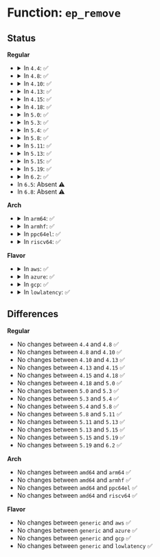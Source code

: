# Function: <code>ep_remove</code>

## Status
<b>Regular</b>
<ul>
<li>
<details>
<summary>In <code>4.4</code>: ✅</summary>

```c
int ep_remove(struct eventpoll *ep, struct epitem *epi);
```

**Collision:** Unique Static

**Inline:** No

**Transformation:** False

**Instances:**

```
In fs/eventpoll.c (ffffffff81254af0)
Location: fs/eventpoll.c:692
Inline: False
Direct callers:
  - fs/eventpoll.c:ep_free
  - fs/eventpoll.c:eventpoll_release_file
  - fs/eventpoll.c:SyS_epoll_ctl
```
**Symbols:**

```
ffffffff81254af0-ffffffff81254baf: ep_remove (STB_LOCAL)
```
</details>
</li>
<li>
<details>
<summary>In <code>4.8</code>: ✅</summary>

```c
int ep_remove(struct eventpoll *ep, struct epitem *epi);
```

**Collision:** Unique Static

**Inline:** No

**Transformation:** False

**Instances:**

```
In fs/eventpoll.c (ffffffff8127d320)
Location: fs/eventpoll.c:697
Inline: False
Direct callers:
  - fs/eventpoll.c:SyS_epoll_ctl
  - fs/eventpoll.c:eventpoll_release_file
  - fs/eventpoll.c:ep_free
```
**Symbols:**

```
ffffffff8127d320-ffffffff8127d3e3: ep_remove (STB_LOCAL)
```
</details>
</li>
<li>
<details>
<summary>In <code>4.10</code>: ✅</summary>

```c
int ep_remove(struct eventpoll *ep, struct epitem *epi);
```

**Collision:** Unique Static

**Inline:** No

**Transformation:** False

**Instances:**

```
In fs/eventpoll.c (ffffffff81290eb0)
Location: fs/eventpoll.c:697
Inline: False
Direct callers:
  - fs/eventpoll.c:SyS_epoll_ctl
  - fs/eventpoll.c:eventpoll_release_file
  - fs/eventpoll.c:ep_free
```
**Symbols:**

```
ffffffff81290eb0-ffffffff81290f73: ep_remove (STB_LOCAL)
```
</details>
</li>
<li>
<details>
<summary>In <code>4.13</code>: ✅</summary>

```c
int ep_remove(struct eventpoll *ep, struct epitem *epi);
```

**Collision:** Unique Static

**Inline:** No

**Transformation:** False

**Instances:**

```
In fs/eventpoll.c (ffffffff8129dda0)
Location: fs/eventpoll.c:779
Inline: False
Direct callers:
  - fs/eventpoll.c:SyS_epoll_ctl
  - fs/eventpoll.c:eventpoll_release_file
  - fs/eventpoll.c:ep_free
```
**Symbols:**

```
ffffffff8129dda0-ffffffff8129de63: ep_remove (STB_LOCAL)
```
</details>
</li>
<li>
<details>
<summary>In <code>4.15</code>: ✅</summary>

```c
int ep_remove(struct eventpoll *ep, struct epitem *epi);
```

**Collision:** Unique Static

**Inline:** No

**Transformation:** False

**Instances:**

```
In fs/eventpoll.c (ffffffff812c0f90)
Location: fs/eventpoll.c:763
Inline: False
Direct callers:
  - fs/eventpoll.c:SyS_epoll_ctl
  - fs/eventpoll.c:eventpoll_release_file
  - fs/eventpoll.c:ep_free
```
**Symbols:**

```
ffffffff812c0f90-ffffffff812c1053: ep_remove (STB_LOCAL)
```
</details>
</li>
<li>
<details>
<summary>In <code>4.18</code>: ✅</summary>

```c
int ep_remove(struct eventpoll *ep, struct epitem *epi);
```

**Collision:** Unique Static

**Inline:** No

**Transformation:** False

**Instances:**

```
In fs/eventpoll.c (ffffffff812eb5c0)
Location: fs/eventpoll.c:765
Inline: False
Direct callers:
  - fs/eventpoll.c:__ia32_sys_epoll_ctl
  - fs/eventpoll.c:__x64_sys_epoll_ctl
  - fs/eventpoll.c:eventpoll_release_file
  - fs/eventpoll.c:ep_free
```
**Symbols:**

```
ffffffff812eb5c0-ffffffff812eb683: ep_remove (STB_LOCAL)
```
</details>
</li>
<li>
<details>
<summary>In <code>5.0</code>: ✅</summary>

```c
int ep_remove(struct eventpoll *ep, struct epitem *epi);
```

**Collision:** Unique Static

**Inline:** No

**Transformation:** False

**Instances:**

```
In fs/eventpoll.c (ffffffff812ff090)
Location: fs/eventpoll.c:774
Inline: False
Direct callers:
  - fs/eventpoll.c:__ia32_sys_epoll_ctl
  - fs/eventpoll.c:__x64_sys_epoll_ctl
  - fs/eventpoll.c:eventpoll_release_file
  - fs/eventpoll.c:ep_free
```
**Symbols:**

```
ffffffff812ff090-ffffffff812ff15e: ep_remove (STB_LOCAL)
```
</details>
</li>
<li>
<details>
<summary>In <code>5.3</code>: ✅</summary>

```c
int ep_remove(struct eventpoll *ep, struct epitem *epi);
```

**Collision:** Unique Static

**Inline:** No

**Transformation:** False

**Instances:**

```
In fs/eventpoll.c (ffffffff81320200)
Location: fs/eventpoll.c:774
Inline: False
Direct callers:
  - fs/eventpoll.c:__ia32_sys_epoll_ctl
  - fs/eventpoll.c:__x64_sys_epoll_ctl
  - fs/eventpoll.c:eventpoll_release_file
  - fs/eventpoll.c:ep_free
```
**Symbols:**

```
ffffffff81320200-ffffffff813202f5: ep_remove (STB_LOCAL)
```
</details>
</li>
<li>
<details>
<summary>In <code>5.4</code>: ✅</summary>

```c
int ep_remove(struct eventpoll *ep, struct epitem *epi);
```

**Collision:** Unique Static

**Inline:** No

**Transformation:** False

**Instances:**

```
In fs/eventpoll.c (ffffffff81332fb0)
Location: fs/eventpoll.c:774
Inline: False
Direct callers:
  - fs/eventpoll.c:__ia32_sys_epoll_ctl
  - fs/eventpoll.c:__x64_sys_epoll_ctl
  - fs/eventpoll.c:eventpoll_release_file
  - fs/eventpoll.c:ep_free
```
**Symbols:**

```
ffffffff81332fb0-ffffffff813330a5: ep_remove (STB_LOCAL)
```
</details>
</li>
<li>
<details>
<summary>In <code>5.8</code>: ✅</summary>

```c
int ep_remove(struct eventpoll *ep, struct epitem *epi);
```

**Collision:** Unique Static

**Inline:** No

**Transformation:** False

**Instances:**

```
In fs/eventpoll.c (ffffffff8136d3a0)
Location: fs/eventpoll.c:767
Inline: False
Direct callers:
  - fs/eventpoll.c:do_epoll_ctl
  - fs/eventpoll.c:eventpoll_release_file
  - fs/eventpoll.c:ep_free
```
**Symbols:**

```
ffffffff8136d3a0-ffffffff8136d495: ep_remove (STB_LOCAL)
```
</details>
</li>
<li>
<details>
<summary>In <code>5.11</code>: ✅</summary>

```c
int ep_remove(struct eventpoll *ep, struct epitem *epi);
```

**Collision:** Unique Static

**Inline:** No

**Transformation:** False

**Instances:**

```
In fs/eventpoll.c (ffffffff8137ad70)
Location: fs/eventpoll.c:673
Inline: False
Direct callers:
  - fs/eventpoll.c:do_epoll_ctl
  - fs/eventpoll.c:ep_insert
  - fs/eventpoll.c:ep_insert
  - fs/eventpoll.c:ep_insert
  - fs/eventpoll.c:eventpoll_release_file
  - fs/eventpoll.c:ep_free
```
**Symbols:**

```
ffffffff8137ad70-ffffffff8137aee2: ep_remove (STB_LOCAL)
```
</details>
</li>
<li>
<details>
<summary>In <code>5.13</code>: ✅</summary>

```c
int ep_remove(struct eventpoll *ep, struct epitem *epi);
```

**Collision:** Unique Static

**Inline:** No

**Transformation:** False

**Instances:**

```
In fs/eventpoll.c (ffffffff813818e0)
Location: fs/eventpoll.c:679
Inline: False
Direct callers:
  - fs/eventpoll.c:do_epoll_ctl
  - fs/eventpoll.c:ep_insert
  - fs/eventpoll.c:ep_insert
  - fs/eventpoll.c:ep_insert
  - fs/eventpoll.c:eventpoll_release_file
  - fs/eventpoll.c:ep_free
```
**Symbols:**

```
ffffffff813818e0-ffffffff81381a3c: ep_remove (STB_LOCAL)
```
</details>
</li>
<li>
<details>
<summary>In <code>5.15</code>: ✅</summary>

```c
int ep_remove(struct eventpoll *ep, struct epitem *epi);
```

**Collision:** Unique Static

**Inline:** No

**Transformation:** False

**Instances:**

```
In fs/eventpoll.c (ffffffff813ceb20)
Location: fs/eventpoll.c:679
Inline: False
Direct callers:
  - fs/eventpoll.c:do_epoll_ctl
  - fs/eventpoll.c:ep_insert
  - fs/eventpoll.c:ep_insert
  - fs/eventpoll.c:ep_insert
  - fs/eventpoll.c:eventpoll_release_file
  - fs/eventpoll.c:ep_free
```
**Symbols:**

```
ffffffff813ceb20-ffffffff813cec8d: ep_remove (STB_LOCAL)
```
</details>
</li>
<li>
<details>
<summary>In <code>5.19</code>: ✅</summary>

```c
int ep_remove(struct eventpoll *ep, struct epitem *epi);
```

**Collision:** Unique Static

**Inline:** No

**Transformation:** False

**Instances:**

```
In fs/eventpoll.c (ffffffff81457620)
Location: fs/eventpoll.c:686
Inline: False
Direct callers:
  - fs/eventpoll.c:do_epoll_ctl
  - fs/eventpoll.c:ep_insert
  - fs/eventpoll.c:ep_insert
  - fs/eventpoll.c:ep_insert
  - fs/eventpoll.c:eventpoll_release_file
  - fs/eventpoll.c:ep_free
```
**Symbols:**

```
ffffffff81457620-ffffffff8145780e: ep_remove (STB_LOCAL)
```
</details>
</li>
<li>
<details>
<summary>In <code>6.2</code>: ✅</summary>

```c
int ep_remove(struct eventpoll *ep, struct epitem *epi);
```

**Collision:** Unique Static

**Inline:** No

**Transformation:** False

**Instances:**

```
In fs/eventpoll.c (ffffffff814e68d0)
Location: fs/eventpoll.c:688
Inline: False
Direct callers:
  - fs/eventpoll.c:do_epoll_ctl
  - fs/eventpoll.c:ep_insert
  - fs/eventpoll.c:ep_insert
  - fs/eventpoll.c:ep_insert
  - fs/eventpoll.c:eventpoll_release_file
  - fs/eventpoll.c:ep_free
```
**Symbols:**

```
ffffffff814e68d0-ffffffff814e6abe: ep_remove (STB_LOCAL)
```
</details>
</li>
<li>
In <code>6.5</code>: Absent ⚠️
</li>
<li>
In <code>6.8</code>: Absent ⚠️
</li>
</ul>
<b>Arch</b>
<ul>
<li>
<details>
<summary>In <code>arm64</code>: ✅</summary>

```c
int ep_remove(struct eventpoll *ep, struct epitem *epi);
```

**Collision:** Unique Static

**Inline:** No

**Transformation:** False

**Instances:**

```
In fs/eventpoll.c (ffff8000103f0220)
Location: fs/eventpoll.c:774
Inline: False
Direct callers:
  - fs/eventpoll.c:__do_sys_epoll_ctl
  - fs/eventpoll.c:eventpoll_release_file
  - fs/eventpoll.c:ep_free
```
**Symbols:**

```
ffff8000103f0220-ffff8000103f03e0: ep_remove (STB_LOCAL)
```
</details>
</li>
<li>
<details>
<summary>In <code>armhf</code>: ✅</summary>

```c
int ep_remove(struct eventpoll *ep, struct epitem *epi);
```

**Collision:** Unique Static

**Inline:** No

**Transformation:** False

**Instances:**

```
In fs/eventpoll.c (c05c7608)
Location: fs/eventpoll.c:774
Inline: False
Direct callers:
  - fs/eventpoll.c:__do_sys_epoll_ctl
  - fs/eventpoll.c:eventpoll_release_file
  - fs/eventpoll.c:ep_free
```
**Symbols:**

```
c05c7608-c05c7728: ep_remove (STB_LOCAL)
```
</details>
</li>
<li>
<details>
<summary>In <code>ppc64el</code>: ✅</summary>

```c
int ep_remove(struct eventpoll *ep, struct epitem *epi);
```

**Collision:** Unique Static

**Inline:** No

**Transformation:** False

**Instances:**

```
In fs/eventpoll.c (c0000000004f9950)
Location: fs/eventpoll.c:774
Inline: False
Direct callers:
  - fs/eventpoll.c:__se_sys_epoll_ctl
  - fs/eventpoll.c:eventpoll_release_file
  - fs/eventpoll.c:ep_free
```
**Symbols:**

```
c0000000004f9950-c0000000004f9ae0: ep_remove (STB_LOCAL)
```
</details>
</li>
<li>
<details>
<summary>In <code>riscv64</code>: ✅</summary>

```c
int ep_remove(struct eventpoll *ep, struct epitem *epi);
```

**Collision:** Unique Static

**Inline:** No

**Transformation:** False

**Instances:**

```
In fs/eventpoll.c (ffffffe0002a3c8a)
Location: fs/eventpoll.c:774
Inline: False
Direct callers:
  - fs/eventpoll.c:__se_sys_epoll_ctl
  - fs/eventpoll.c:eventpoll_release_file
  - fs/eventpoll.c:ep_free
```
**Symbols:**

```
ffffffe0002a3c8a-ffffffe0002a3d9a: ep_remove (STB_LOCAL)
```
</details>
</li>
</ul>
<b>Flavor</b>
<ul>
<li>
<details>
<summary>In <code>aws</code>: ✅</summary>

```c
int ep_remove(struct eventpoll *ep, struct epitem *epi);
```

**Collision:** Unique Static

**Inline:** No

**Transformation:** False

**Instances:**

```
In fs/eventpoll.c (ffffffff8132b590)
Location: fs/eventpoll.c:774
Inline: False
Direct callers:
  - fs/eventpoll.c:__ia32_sys_epoll_ctl
  - fs/eventpoll.c:__x64_sys_epoll_ctl
  - fs/eventpoll.c:eventpoll_release_file
  - fs/eventpoll.c:ep_free
```
**Symbols:**

```
ffffffff8132b590-ffffffff8132b685: ep_remove (STB_LOCAL)
```
</details>
</li>
<li>
<details>
<summary>In <code>azure</code>: ✅</summary>

```c
int ep_remove(struct eventpoll *ep, struct epitem *epi);
```

**Collision:** Unique Static

**Inline:** No

**Transformation:** False

**Instances:**

```
In fs/eventpoll.c (ffffffff8131cef0)
Location: fs/eventpoll.c:774
Inline: False
Direct callers:
  - fs/eventpoll.c:__ia32_sys_epoll_ctl
  - fs/eventpoll.c:__x64_sys_epoll_ctl
  - fs/eventpoll.c:eventpoll_release_file
  - fs/eventpoll.c:ep_free
```
**Symbols:**

```
ffffffff8131cef0-ffffffff8131cfdf: ep_remove (STB_LOCAL)
```
</details>
</li>
<li>
<details>
<summary>In <code>gcp</code>: ✅</summary>

```c
int ep_remove(struct eventpoll *ep, struct epitem *epi);
```

**Collision:** Unique Static

**Inline:** No

**Transformation:** False

**Instances:**

```
In fs/eventpoll.c (ffffffff81329060)
Location: fs/eventpoll.c:774
Inline: False
Direct callers:
  - fs/eventpoll.c:__ia32_sys_epoll_ctl
  - fs/eventpoll.c:__x64_sys_epoll_ctl
  - fs/eventpoll.c:eventpoll_release_file
  - fs/eventpoll.c:ep_free
```
**Symbols:**

```
ffffffff81329060-ffffffff81329155: ep_remove (STB_LOCAL)
```
</details>
</li>
<li>
<details>
<summary>In <code>lowlatency</code>: ✅</summary>

```c
int ep_remove(struct eventpoll *ep, struct epitem *epi);
```

**Collision:** Unique Static

**Inline:** No

**Transformation:** False

**Instances:**

```
In fs/eventpoll.c (ffffffff8133b790)
Location: fs/eventpoll.c:774
Inline: False
Direct callers:
  - fs/eventpoll.c:__ia32_sys_epoll_ctl
  - fs/eventpoll.c:__x64_sys_epoll_ctl
  - fs/eventpoll.c:eventpoll_release_file
  - fs/eventpoll.c:ep_free
```
**Symbols:**

```
ffffffff8133b790-ffffffff8133b883: ep_remove (STB_LOCAL)
```
</details>
</li>
</ul>

## Differences
<b>Regular</b>
<ul>
<li>
No changes between <code>4.4</code> and <code>4.8</code> ✅
</li>
<li>
No changes between <code>4.8</code> and <code>4.10</code> ✅
</li>
<li>
No changes between <code>4.10</code> and <code>4.13</code> ✅
</li>
<li>
No changes between <code>4.13</code> and <code>4.15</code> ✅
</li>
<li>
No changes between <code>4.15</code> and <code>4.18</code> ✅
</li>
<li>
No changes between <code>4.18</code> and <code>5.0</code> ✅
</li>
<li>
No changes between <code>5.0</code> and <code>5.3</code> ✅
</li>
<li>
No changes between <code>5.3</code> and <code>5.4</code> ✅
</li>
<li>
No changes between <code>5.4</code> and <code>5.8</code> ✅
</li>
<li>
No changes between <code>5.8</code> and <code>5.11</code> ✅
</li>
<li>
No changes between <code>5.11</code> and <code>5.13</code> ✅
</li>
<li>
No changes between <code>5.13</code> and <code>5.15</code> ✅
</li>
<li>
No changes between <code>5.15</code> and <code>5.19</code> ✅
</li>
<li>
No changes between <code>5.19</code> and <code>6.2</code> ✅
</li>
</ul>
<b>Arch</b>
<ul>
<li>
No changes between <code>amd64</code> and <code>arm64</code> ✅
</li>
<li>
No changes between <code>amd64</code> and <code>armhf</code> ✅
</li>
<li>
No changes between <code>amd64</code> and <code>ppc64el</code> ✅
</li>
<li>
No changes between <code>amd64</code> and <code>riscv64</code> ✅
</li>
</ul>
<b>Flavor</b>
<ul>
<li>
No changes between <code>generic</code> and <code>aws</code> ✅
</li>
<li>
No changes between <code>generic</code> and <code>azure</code> ✅
</li>
<li>
No changes between <code>generic</code> and <code>gcp</code> ✅
</li>
<li>
No changes between <code>generic</code> and <code>lowlatency</code> ✅
</li>
</ul>
